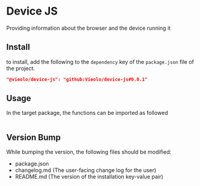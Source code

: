 # Device JS
Providing information about the browser and the device running it

## Install
to install, add the following to the `dependency` key of the `package.json` file of the project.

```json
"@vieolo/device-js": "github:Vieolo/device-js#0.0.1"
```

## Usage
In the target package, the functions can be imported as followed
```JS

```

## Version Bump
While bumping the version, the following files should be modified:
- package.json
- changelog.md (The user-facing change log for the user)
- README.md (The version of the installation key-value pair)